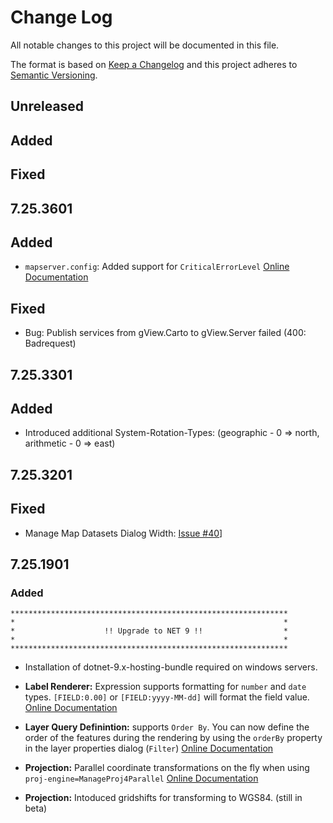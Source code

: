 ﻿# Change Log

All notable changes to this project will be documented in this file.

The format is based on [Keep a Changelog](http://keepachangelog.com/)
and this project adheres to [Semantic Versioning](http://semver.org/).

## Unreleased
## Added
## Fixed

## 7.25.3601
## Added

- ``mapserver.config``: Added support for ``CriticalErrorLevel``
  [Online Documentation](https://docs.gviewonline.com/en/setup/config-server.html)

## Fixed

- Bug: Publish services from gView.Carto to gView.Server failed (400: Badrequest)

## 7.25.3301
## Added

- Introduced additional System-Rotation-Types: (geographic - 0 => north, arithmetic - 0 => east)

## 7.25.3201

## Fixed

- Manage Map Datasets Dialog Width: [Issue #40](https://github.com/jugstalt/gview-gis/issues/40)]

## 7.25.1901

### Added

```
**************************************************************
*                                                            *
*                    !! Upgrade to NET 9 !!                  *
*                                                            *
**************************************************************
```

-   Installation of dotnet-9.x-hosting-bundle required on windows servers.

-   **Label Renderer:** Expression supports formatting for `number` and `date` types.
    `[FIELD:0.00]` or `[FIELD:yyyy-MM-dd]` will format the field value.
    [Online Documentation](https://docs.gviewonline.com/en/webapps/carto/labeling.html#simple-text-renderer)

-   **Layer Query Definintion:** supports `Order By`.
    You can now define the order of the features during the rendering by using the `orderBy` property in the layer properties dialog (`Filter`)
    [Online Documentation](https://docs.gviewonline.com/en/webapps/carto/layersettings.html)

-   **Projection:** Parallel coordinate transformations on the fly when using `proj-engine=ManageProj4Parallel`
    [Online Documentation](https://docs.gviewonline.com/en/setup/config-server.html)

-   **Projection:** Intoduced gridshifts for transforming to WGS84.
    (still in beta)

